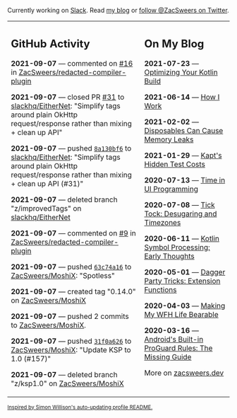 Currently working on [Slack](https://slack.com/). Read [my blog](https://zacsweers.dev/) or [follow @ZacSweers on Twitter](https://twitter.com/ZacSweers).

<table><tr><td valign="top" width="60%">

## GitHub Activity
<!-- githubActivity starts -->
**2021-09-07** — commented on [#16](https://github.com/ZacSweers/redacted-compiler-plugin/issues/16#issuecomment-914812615) in [ZacSweers/redacted-compiler-plugin](https://api.github.com/repos/ZacSweers/redacted-compiler-plugin)

**2021-09-07** — closed PR [#31](https://api.github.com/repos/slackhq/EitherNet/pulls/31) to [slackhq/EitherNet](https://api.github.com/repos/slackhq/EitherNet): "Simplify tags around plain OkHttp request/response rather than mixing + clean up API"

**2021-09-07** — pushed [`8a130bf6`](https://github.com/slackhq/EitherNet/commit/8a130bf67c60283bf00d90b883fa748387acce08) to [slackhq/EitherNet](https://api.github.com/repos/slackhq/EitherNet): "Simplify tags around plain OkHttp request/response rather than mixing + clean up API (#31)"

**2021-09-07** — deleted branch "z/improvedTags" on [slackhq/EitherNet](https://api.github.com/repos/slackhq/EitherNet)

**2021-09-07** — commented on [#9](https://github.com/ZacSweers/redacted-compiler-plugin/issues/9#issuecomment-914792067) in [ZacSweers/redacted-compiler-plugin](https://api.github.com/repos/ZacSweers/redacted-compiler-plugin)

**2021-09-07** — pushed [`63c74a16`](https://github.com/ZacSweers/MoshiX/commit/63c74a16d3d382917dfe9e81fa1c35ad583e8ddb) to [ZacSweers/MoshiX](https://api.github.com/repos/ZacSweers/MoshiX): "Spotless"

**2021-09-07** — created tag "0.14.0" on [ZacSweers/MoshiX](https://api.github.com/repos/ZacSweers/MoshiX)

**2021-09-07** — pushed 2 commits to [ZacSweers/MoshiX](https://api.github.com/repos/ZacSweers/MoshiX).

**2021-09-07** — pushed [`31f0a626`](https://github.com/ZacSweers/MoshiX/commit/31f0a626c10f7974079331bd3298e6362b798ffd) to [ZacSweers/MoshiX](https://api.github.com/repos/ZacSweers/MoshiX): "Update KSP to 1.0 (#157)"

**2021-09-07** — deleted branch "z/ksp1.0" on [ZacSweers/MoshiX](https://api.github.com/repos/ZacSweers/MoshiX)
<!-- githubActivity ends -->
</td><td valign="top" width="40%">

## On My Blog
<!-- blog starts -->
**2021-07-23** — [Optimizing Your Kotlin Build](https://www.zacsweers.dev/optimizing-your-kotlin-build/)

**2021-06-14** — [How I Work](https://www.zacsweers.dev/how-i-work/)

**2021-02-02** — [Disposables Can Cause Memory Leaks](https://www.zacsweers.dev/disposables-can-cause-memory-leaks/)

**2021-01-29** — [Kapt's Hidden Test Costs](https://www.zacsweers.dev/kapts-hidden-test-costs/)

**2020-07-13** — [Time in UI Programming](https://www.zacsweers.dev/time-in-ui/)

**2020-07-08** — [Tick Tock: Desugaring and Timezones](https://www.zacsweers.dev/ticktock-desugaring-timezones/)

**2020-06-11** — [Kotlin Symbol Processing: Early Thoughts](https://www.zacsweers.dev/kotlin-symbol-processor-early-thoughts/)

**2020-05-01** — [Dagger Party Tricks: Extension Functions](https://www.zacsweers.dev/dagger-party-tricks-extension-functions/)

**2020-04-03** — [Making My WFH Life Bearable](https://www.zacsweers.dev/making-wfh-life-bearable/)

**2020-03-16** — [Android's Built-in ProGuard Rules: The Missing Guide](https://www.zacsweers.dev/android-proguard-rules/)
<!-- blog ends -->
More on [zacsweers.dev](https://zacsweers.dev/)
</td></tr></table>

<sub><a href="https://simonwillison.net/2020/Jul/10/self-updating-profile-readme/">Inspired by Simon Willison's auto-updating profile README.</a></sub>